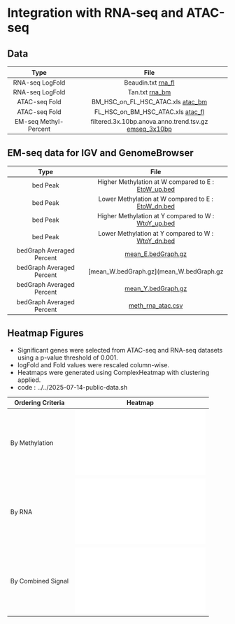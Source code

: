 # Integration with RNA-seq and ATAC-seq


## Data

| Type | File |
| :-: | :-: |
| RNA-seq LogFold | Beaudin.txt [rna_fl](../../data/from_pub/Beaudin.txt) |
| RNA-seq LogFold | Tan.txt [rna_bm](../../data/from_pub/Tan.txt) |
| ATAC-seq Fold | BM_HSC_on_FL_HSC_ATAC.xls [atac_bm](../../data/from_pub/BM_HSC_on_FL_HSC_ATAC.xls) |
| ATAC-seq Fold | FL_HSC_on_BM_HSC_ATAC.xls [atac_fl](../../data/from_pub/FL_HSC_on_BM_HSC_ATAC.xls) |
| EM-seq Methyl-Percent | filtered.3x.10bp.anova.anno.trend.tsv.gz [emseq_3x10bp](../2025-06-03-3x-depth/filtered.3x.10bp.anova.anno.trend.tsv.gz) |

## EM-seq data for IGV and GenomeBrowser 

| Type | File |
| :-: | :-: |
| bed Peak | Higher Methylation at W compared to E : [EtoW_up.bed](EtoW_up.bed)  |
| bed Peak | Lower Methylation at W compared to E  : [EtoW_dn.bed](EtoW_up.bed) |
| bed Peak | Higher Methylation at Y compared to W : [WtoY_up.bed](WtoY_up.bed) |
| bed Peak | Lower Methylation at Y compared to W : [WtoY_dn.bed](WtoY_up.bed) |
| bedGraph Averaged Percent | [mean_E.bedGraph.gz](mean_E.bedGraph.gz) |
| bedGraph Averaged Percent | [mean_W.bedGraph.gz](mean_W.bedGraph.gz |
| bedGraph Averaged Percent | [mean_Y.bedGraph.gz](mean_Y.bedGraph.gz) | 
| bedGraph Averaged Percent | [meth_rna_atac.csv](meth_rna_atac.csv) |


## Heatmap Figures
- Significant genes were selected from ATAC-seq and RNA-seq datasets using a p-value threshold of 0.001.
- logFold and Fold values were rescaled column-wise.
- Heatmaps were generated using ComplexHeatmap with clustering applied.
- code :  ../../2025-07-14-public-data.sh


| Ordering Criteria | Heatmap |
|-------------------|---------|
| By Methylation    | ![order_by_meth](meth_vs_rnaatac.heatmap.pdf) |
| By RNA            | ![order_by_rna](rnaatac_vs_meth.heatmap.pdf) |
| By Combined Signal| ![mix](meth_rna_atac_mix.heatmap.pdf) |



